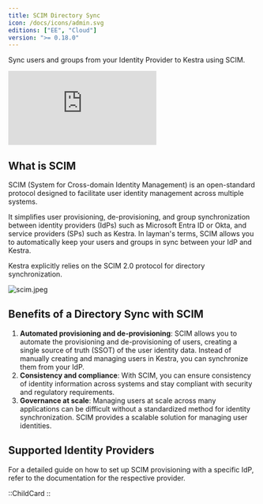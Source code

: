 ```yaml
---
title: SCIM Directory Sync
icon: /docs/icons/admin.svg
editions: ["EE", "Cloud"]
version: ">= 0.18.0"
---
```


Sync users and groups from your Identity Provider to Kestra using SCIM.

<div class="video-container">
  <iframe src="https://www.youtube.com/embed/WQBWxt7ruM4?si=wEYUyO5kJuWxQMft" title="YouTube video player" frameborder="0" allow="accelerometer; autoplay; clipboard-write; encrypted-media; gyroscope; picture-in-picture; web-share" referrerpolicy="strict-origin-when-cross-origin" allowfullscreen></iframe>
</div>

## What is SCIM

SCIM (System for Cross-domain Identity Management) is an open-standard protocol designed to facilitate user identity management across multiple systems.

It simplifies user provisioning, de-provisioning, and group synchronization between identity providers (IdPs) such as Microsoft Entra ID or Okta, and service providers (SPs) such as Kestra. In layman's terms, SCIM allows you to automatically keep your users and groups in sync between your IdP and Kestra.

Kestra explicitly relies on the SCIM 2.0 protocol for directory synchronization.

![scim.jpeg](/docs/enterprise/scim.png)

## Benefits of a Directory Sync with SCIM

1. **Automated provisioning and de-provisioning**: SCIM allows you to automate the provisioning and de-provisioning of users, creating a single source of truth (SSOT) of the user identity data. Instead of manually creating and managing users in Kestra, you can synchronize them from your IdP.
2. **Consistency and compliance**: With SCIM, you can ensure consistency of identity information across systems and stay compliant with security and regulatory requirements.
3. **Governance at scale**: Managing users at scale across many applications can be difficult without a standardized method for identity synchronization. SCIM provides a scalable solution for managing user identities.

## Supported Identity Providers

For a detailed guide on how to set up SCIM provisioning with a specific IdP, refer to the documentation for the respective provider.

::ChildCard
::

